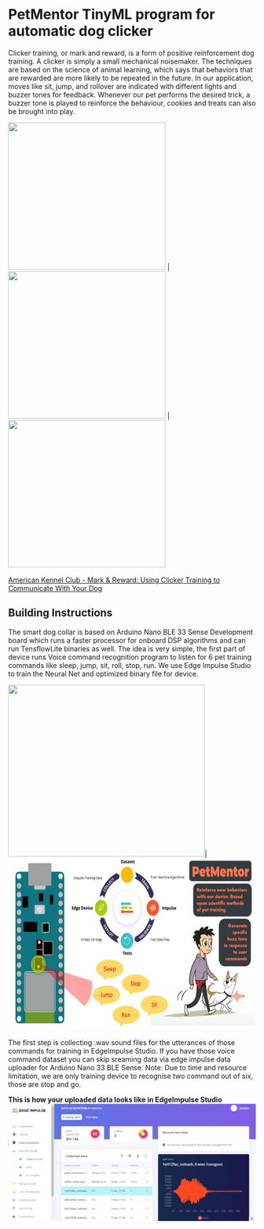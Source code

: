 <h1>PetMentor TinyML program for automatic dog clicker</h1>

Clicker training, or mark and reward, is a form of positive reinforcement dog training. A clicker is simply a small mechanical noisemaker. The techniques are based on the science of animal learning, which says that behaviors that are rewarded are more likely to be repeated in the future. In our application, moves like sit, jump, and rollover are indicated with different lights and buzzer tones for feedback. Whenever our pet performs the desired trick, a buzzer tone is played to reinforce the behaviour, cookies and treats can also be brought into play.

<img src="https://s3.amazonaws.com/cdn-origin-etr.akc.org/wp-content/uploads/2019/12/24120642/labrador-retriever-with-man-training-in-autumn-field.jpg" height="300" width="320"> | <img src="https://s3.amazonaws.com/cdn-origin-etr.akc.org/wp-content/uploads/2019/12/24112853/Husky-Getting-a-Treat.jpg" height="300" width="320"> | 
<img src="https://s3.amazonaws.com/cdn-origin-etr.akc.org/wp-content/uploads/2019/12/24120922/AdobeStock_181053145.jpg" height="300" width="320">

<a href="https://www.akc.org/expert-advice/training/clicker-training-your-dog-mark-and-reward/">American Kennel Club - Mark & Reward: Using Clicker Training to Communicate With Your Dog</a>

<h2> Building Instructions </h2>

The smart dog collar is based on Arduino Nano BLE 33 Sense Development board which runs a faster processor for onboard DSP algorithms and can run TensflowLite binaries as well. The idea is very simple, the first part of device runs Voice command recognition program to listen for 6 pet training commands like sleep, jump, sit, roll, stop, run. We use Edge Impulse Studio to train the Neural Net and optimized binary file for device. 

<img src="https://pbs.twimg.com/media/EIzb-VrWwAAGwmu.jpg" height="350" width="400">|<img src="https://github.com/LeeRenJie/BITNET-PetMentor/blob/master/backend/bitnet_assets/PetMentor-Voice.jpg" height="350" width="600">

The first step is collecting .wav sound files for the utterances of those commands for training in EdgeImpulse Studio. If you have those voice command dataset you can skip sreaming data via edge impulse data uploader for Arduino Nano 33 BLE Sense. Note: Due to time and resource limitation, we are only training device to recognise two command out of six, those are stop and go. 

<b>This is how your uploaded data looks like in EdgeImpulse Studio</b>
![Workflow](https://github.com/LeeRenJie/BITNET-PetMentor/blob/master/backend/bitnet_assets/DataUploaderAndLabels.jpg)

